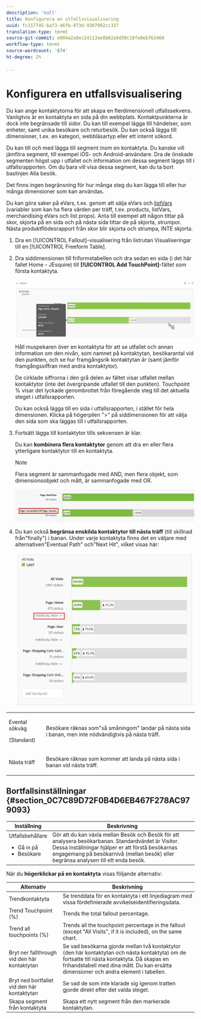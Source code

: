 ```yaml
---
description: 'null'
title: Konfigurera en utfallsvisualisering
uuid: fc117745-baf3-46fb-873d-9307092cc337
translation-type: tm+mt
source-git-commit: e004a2a8ec24113ae8b62a9d30c10fe0eb763460
workflow-type: tm+mt
source-wordcount: '674'
ht-degree: 2%

---
```



# Konfigurera en utfallsvisualisering

Du kan ange kontaktytorna för att skapa en flerdimensionell utfallssekvens. Vanligtvis är en kontaktyta en sida på din webbplats. Kontaktpunkterna är dock inte begränsade till sidor. Du kan till exempel lägga till händelser, som enheter, samt unika besökare och returbesök. Du kan också lägga till dimensioner, t.ex. en kategori, webbläsartyp eller ett internt sökord.

Du kan till och med lägga till segment inom en kontaktyta. Du kanske vill jämföra segment, till exempel iOS- och Android-användare. Dra de önskade segmenten högst upp i utfallet och information om dessa segment läggs till i utfallsrapporten. Om du bara vill visa dessa segment, kan du ta bort baslinjen Alla besök.

Det finns ingen begränsning för hur många steg du kan lägga till eller hur många dimensioner som kan användas.

Du kan göra saker på eVars, t.ex. genom att sälja eVars och [listVars](https://docs.adobe.com/content/help/en/analytics/implementation/vars/page-vars/page-variables.html) (variabler som kan ha flera värden per träff, t.ex. products, listVars, merchandising eVars och list props). Anta till exempel att någon tittar på skor, skjorta på en sida och på nästa sida tittar de på skjorta, strumpor. Nästa produktflödesrapport från skor blir skjorta och strumpa, INTE skjorta.

1. Dra en [!UICONTROL Fallout]-visualisering från listrutan Visualiseringar till en [!UICONTROL Freeform Table].

1. Dra siddimensionen till friformstabellen och dra sedan en sida (i det här fallet Home - JEsquire) till **[!UICONTROL Add TouchPoint]**-fältet som första kontaktyta.

   ![](assets/fallout1.png)

   Håll muspekaren över en kontaktyta för att se utfallet och annan information om den nivån, som namnet på kontaktytan, besökarantal vid den punkten, och se hur framgångsrik kontaktytan är (samt jämför framgångssiffran med andra kontaktytor).

   De cirklade siffrorna i den grå delen av fältet visar utfallet mellan kontaktytor (inte det övergripande utfallet till den punkten). Touchpoint % visar det lyckade genombrottet från föregående steg till det aktuella steget i utfallsrapporten.

   Du kan också lägga till en sida i utfallsrapporten, i stället för hela dimensionen. Klicka på högerpilen &quot;>&quot; på siddimensionen för att välja den sida som ska läggas till i utfallsrapporten.

1. Fortsätt lägga till kontaktytor tills sekvensen är klar.

   Du kan **kombinera flera kontaktytor** genom att dra en eller flera ytterligare kontaktytor till en kontaktyta.

   >[!NOTE]
   >
   >Flera segment är sammanfogade med AND, men flera objekt, som dimensionsobjekt och mått, är sammanfogade med OR.

   ![](assets/multiple_obj_touchpoint.png)

1. Du kan också **begränsa enskilda kontaktytor till nästa träff** (till skillnad från&quot;finally&quot;) i banan. Under varje kontaktyta finns det en väljare med alternativen&quot;Eventual Path&quot; och&quot;Next Hit&quot;, vilket visas här:

   ![](assets/next-hit-eventually.png)

<table id="table_A91D99D9364B41929CC5A5BC907E8985"> 
 <tbody> 
  <tr> 
   <td colname="col1"> <p>Evental sökväg </p> <p>(Standard) </p> </td> 
   <td colname="col2"> <p>Besökare räknas som"så småningom" landar på nästa sida i banan, men inte nödvändigtvis på nästa träff. </p> </td> 
  </tr> 
  <tr> 
   <td colname="col1"> <p>Nästa träff </p> </td> 
   <td colname="col2"> <p>Besökare räknas som kommer att landa på nästa sida i banan vid nästa träff. </p> </td> 
  </tr> 
 </tbody> 
</table>

## Bortfallsinställningar {#section_0C7C89D72F0B4D6EB467F278AC979093}

| Inställning | Beskrivning |
|--- |--- |
| Utfallsbehållare <ul><li>Gå in på</li><li>Besökare</li></ul> | Gör att du kan växla mellan Besök och Besök för att analysera besökarbanan. Standardvärdet är Visitor.  Dessa inställningar hjälper er att förstå besökarnas engagemang på besökarnivå (mellan besök) eller begränsa analysen till ett enda besök. |

När du **högerklickar på en kontaktyta** visas följande alternativ:

| Alternativ | Beskrivning |
|--- |--- |
| Trendkontaktyta | Se trenddata för en kontaktyta i ett linjediagram med vissa fördefinierade avvikelseidentifieringsdata. |
| Trend Touchpoint (%) | Trends the total fallout percentage. |
| Trend all touchpoints (%) | Trends all the touchpoint percentage in the fallout (except &quot;All Visits&quot;, if it is included), on the same chart. |
| Bryt ner fallthrough vid den här kontaktytan | Se vad besökarna gjorde mellan två kontaktytor (den här kontaktytan och nästa kontaktyta) om de fortsatte till nästa kontaktyta. Då skapas en frihandstabell med dina mått. Du kan ersätta dimensioner och andra element i tabellen. |
| Bryt ned bortfallet vid den här kontaktytan | Se vad de som inte klarade sig igenom tratten gjorde direkt efter det valda steget. |
| Skapa segment från kontaktyta | Skapa ett nytt segment från den markerade kontaktytan. |

